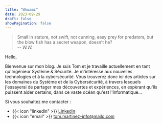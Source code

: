```yaml
---
title: "Whoami"
date: 2023-09-29
draft: false
showPagination: false
---
```



> Small in stature, not swift, not cunning, easy prey for predators, but the blow fish has a secret weapon, doesn’t he?<br/>
> -- <cite>W.W.</cite>


Hello,

Bienvenue sur mon blog. Je suis Tom et je travaille actuellement en tant qu'Ingénieur Système & Sécurité. Je m'intéresse aux nouvelles technologies et à la cybersécurité. Vous trouverez donc ici des articles sur les domaines du Système et de la Cybersécurité, à travers lesquels j'essayerai de partager mes découvertes et expériences, en espèrant qu'ils puissent aider certains, dans ce vaste océan qu'est l'Informatique...

Si vous souhaitez me contacter :

* {{< icon "linkedin" >}} [Linkedin](http://www.linkedin.com/in/💻-tom-martinez-00b393160)
* {{< icon "email" >}} tom.martinez-info@mailo.com

